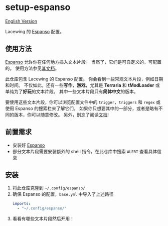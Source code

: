 # setup-espanso

[English Version](README.md)

Lacewing 的 [Espanso](https://espanso.org) 配置。

## 使用方法
[Espanso](https://espanso.org) 允许你在任何地方插入文本片段。
当然了，它们是可自定义的，可配置的。
使用方法参见[其文档](https://espanso.org/docs/get-started/)。

此仓库包含 Lacewing 的 Espanso 配置。
你会看到一些常规文本片段，例如日期和时间。
不仅如此，还有一些**写作**，**游戏**，尤其是 **Terraria** 和 **tModLoader** 或单纯为了**好玩**的文本片段。
其中一些文本片段只有**简体中文**的版本。

要使用这些文本片段，你可以浏览配置文件中的 `trigger`，`triggers` 和 `regex` 或使用 Espanso 的搜索栏来了解它们。
如果你只想要其中的一部分，或者是略有不同的版本，你可以随意修改。
另外，别忘了阅读[文档](https://espanso.org/docs/get-started/)!

## 前置需求
- 安装好 [Espanso](https://espanso.org)
- 部分文本片段需要安装额外的 shell 指令，在此仓库中搜索 `ALERT` 查看具体信息

## 安装
1. 将此仓库克隆到 `~/.config/espanso/`
2. 确保 Espanso 的配置，`base.yml` 中导入了上述路径
   ```yml
   imports:
     - "~/.config/espanso/"
   ```
3. 看看有哪些文本片段然后开用！
